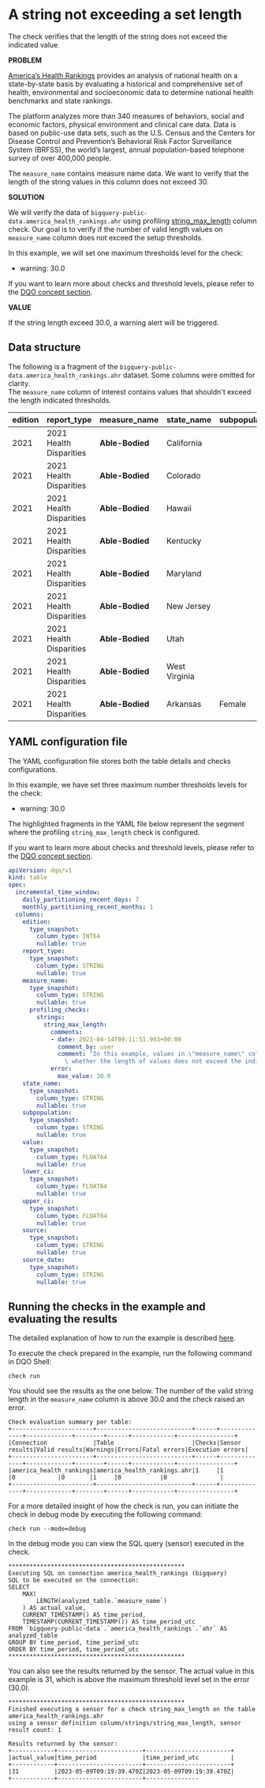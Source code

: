 # A string not exceeding a set length 

The check verifies that the length of the string does not exceed the indicated value.

**PROBLEM**

[America’s Health Rankings](https://www.americashealthrankings.org/about/methodology/our-reports) provides an analysis of national health on a state-by-state basis by evaluating a historical and comprehensive set of health, environmental and socioeconomic data to determine national health benchmarks and state rankings.

The platform analyzes more than 340 measures of behaviors, social and economic factors, physical environment and clinical care data.
Data is based on public-use data sets, such as the U.S. Census and the Centers for Disease Control and Prevention’s Behavioral Risk Factor Surveillance System (BRFSS),
the world’s largest, annual population-based telephone survey of over 400,000 people.

The `measure_name` contains measure name data. We want to verify that the length of the string values in this column does not exceed 30.

**SOLUTION**

We will verify the data of `bigquery-public-data.america_health_rankings.ahr` using profiling
[string_max_length](../checks/column/strings/string-max-length.md) column check.
Our goal is to verify if the number of valid length values on `measure_name` column does not exceed the setup thresholds.

In this example, we will set one maximum thresholds level for the check:

- warning: 30.0

If you want to learn more about checks and threshold levels, please refer to the [DQO concept section](../dqo-concepts/checks/index.md).

**VALUE**

If the string length exceed 30.0, a warning alert will be triggered.

## Data structure

The following is a fragment of the `bigquery-public-data.america_health_rankings.ahr` dataset. Some columns were omitted for clarity.  
The `measure_name` column of interest contains values that shouldn't exceed the length indicated thresholds.

| edition | report_type             | measure_name    | state_name    | subpopulation |
|:--------|:------------------------|:----------------|:--------------|:--------------|
| 2021    | 2021 Health Disparities | **Able-Bodied** | California    |               |
| 2021    | 2021 Health Disparities | **Able-Bodied** | Colorado      |               |
| 2021    | 2021 Health Disparities | **Able-Bodied** | Hawaii        |               |
| 2021    | 2021 Health Disparities | **Able-Bodied** | Kentucky      |               |
| 2021    | 2021 Health Disparities | **Able-Bodied** | Maryland      |               |
| 2021    | 2021 Health Disparities | **Able-Bodied** | New Jersey    |               |
| 2021    | 2021 Health Disparities | **Able-Bodied** | Utah          |               |
| 2021    | 2021 Health Disparities | **Able-Bodied** | West Virginia |               |
| 2021    | 2021 Health Disparities | **Able-Bodied** | Arkansas      | Female        |

## YAML configuration file

The YAML configuration file stores both the table details and checks configurations.

In this example, we have set three maximum number thresholds levels for the check:

- warning: 30.0

The highlighted fragments in the YAML file below represent the segment where the profiling `string_max_length` check is configured.

If you want to learn more about checks and threshold levels, please refer to the [DQO concept section](../dqo-concepts/checks/index.md).

```yaml hl_lines="16-29"
apiVersion: dqo/v1
kind: table
spec:
  incremental_time_window:
    daily_partitioning_recent_days: 7
    monthly_partitioning_recent_months: 1
  columns:
    edition:
      type_snapshot:
        column_type: INT64
        nullable: true
    report_type:
      type_snapshot:
        column_type: STRING
        nullable: true
    measure_name:
      type_snapshot:
        column_type: STRING
        nullable: true
      profiling_checks:
        strings:
          string_max_length:
            comments:
            - date: 2023-04-14T09:11:51.993+00:00
              comment_by: user
              comment: "In this example, values in \"measure_name\" column are verified\
                \ whether the length of values does not exceed the indicated threshold."
            error:
              max_value: 30.0
    state_name:
      type_snapshot:
        column_type: STRING
        nullable: true
    subpopulation:
      type_snapshot:
        column_type: STRING
        nullable: true
    value:
      type_snapshot:
        column_type: FLOAT64
        nullable: true
    lower_ci:
      type_snapshot:
        column_type: FLOAT64
        nullable: true
    upper_ci:
      type_snapshot:
        column_type: FLOAT64
        nullable: true
    source:
      type_snapshot:
        column_type: STRING
        nullable: true
    source_date:
      type_snapshot:
        column_type: STRING
        nullable: true
```
## Running the checks in the example and evaluating the results

The detailed explanation of how to run the example is described [here](../#running-the-examples).

To execute the check prepared in the example, run the following command in DQO Shell:

``` 
check run
```
You should see the results as the one below.
The number of the valid string length in the `measure_name` column is above 30.0 and the check raised an error.
```
Check evaluation summary per table:
+-----------------------+---------------------------+------+--------------+-------------+--------+------+------------+----------------+
|Connection             |Table                      |Checks|Sensor results|Valid results|Warnings|Errors|Fatal errors|Execution errors|
+-----------------------+---------------------------+------+--------------+-------------+--------+------+------------+----------------+
|america_health_rankings|america_health_rankings.ahr|1     |1             |0            |0       |1     |0           |0               |
+-----------------------+---------------------------+------+--------------+-------------+--------+------+------------+----------------+
```
For a more detailed insight of how the check is run, you can initiate the check in debug mode by executing the
following command:

```
check run --mode=debug
```

In the debug mode you can view the SQL query (sensor) executed in the check.

```
**************************************************
Executing SQL on connection america_health_rankings (bigquery)
SQL to be executed on the connection:
SELECT
    MAX(
        LENGTH(analyzed_table.`measure_name`)
    ) AS actual_value,
    CURRENT_TIMESTAMP() AS time_period,
    TIMESTAMP(CURRENT_TIMESTAMP()) AS time_period_utc
FROM `bigquery-public-data`.`america_health_rankings`.`ahr` AS analyzed_table
GROUP BY time_period, time_period_utc
ORDER BY time_period, time_period_utc
**************************************************
```
You can also see the results returned by the sensor. The actual value in this example is 31, which is above the maximum
threshold level set in the error (30.0).

```
**************************************************
Finished executing a sensor for a check string_max_length on the table america_health_rankings.ahr
using a sensor definition column/strings/string_max_length, sensor result count: 1

Results returned by the sensor:
+------------+------------------------+------------------------+
|actual_value|time_period             |time_period_utc         |
+------------+------------------------+------------------------+
|31          |2023-05-09T09:19:39.470Z|2023-05-09T09:19:39.470Z|
+------------+------------------------+---------------
```